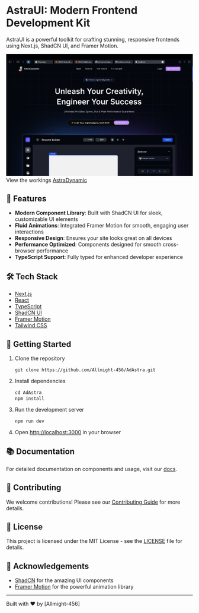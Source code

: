 # AstraUI: Modern Frontend Development Kit

AstraUI is a powerful toolkit for crafting stunning, responsive frontends using Next.js, ShadCN UI, and Framer Motion.

![Astra Logo](/public/icons/Screenshot.png)
View the workings [AstraDynamic](https://ad-astra-landing-page.vercel.app/)
## 🚀 Features

- **Modern Component Library**: Built with ShadCN UI for sleek, customizable UI elements
- **Fluid Animations**: Integrated Framer Motion for smooth, engaging user interactions
- **Responsive Design**: Ensures your site looks great on all devices
- **Performance Optimized**: Components designed for smooth cross-browser performance
- **TypeScript Support**: Fully typed for enhanced developer experience

## 🛠️ Tech Stack

- [Next.js](https://nextjs.org/)
- [React](https://reactjs.org/)
- [TypeScript](https://www.typescriptlang.org/)
- [ShadCN UI](https://ui.shadcn.com/)
- [Framer Motion](https://www.framer.com/motion/)
- [Tailwind CSS](https://tailwindcss.com/)

## 🚦 Getting Started

1. Clone the repository
   ```
   git clone https://github.com/Allmight-456/AdAstra.git
   ```

2. Install dependencies
   ```
   cd AdAstra
   npm install
   ```

3. Run the development server
   ```
   npm run dev
   ```

4. Open [http://localhost:3000](http://localhost:3000) in your browser

## 📚 Documentation

For detailed documentation on components and usage, visit our [docs](link-to-your-docs).

## 🤝 Contributing

We welcome contributions! Please see our [Contributing Guide](link-to-contributing-guide) for more details.

## 📄 License

This project is licensed under the MIT License - see the [LICENSE](LICENSE) file for details.

## 🙏 Acknowledgements

- [ShadCN](https://ui.shadcn.com/) for the amazing UI components
- [Framer Motion](https://www.framer.com/motion/) for the powerful animation library

---

Built with ❤️ by [Allmight-456]

